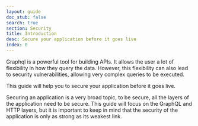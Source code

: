 ```yaml
---
layout: guide
doc_stub: false
search: true
section: Security
title: Introduction
desc: Secure your application before it goes live
index: 0
---
```


Graphql is a powerful tool for building APIs. It allows the user a lot of flexibility in how they query the data. However, this flexibility can also lead to security vulnerabilities, allowing very complex queries to be executed.

This guide will help you to secure your application before it goes live.

Securing an application is a very broad topic, to be secure, all the layers of the application need to be secure. This guide will focus on the GraphQL and HTTP layers, but it is important to keep in mind that the security of the application is only as strong as its weakest link.
